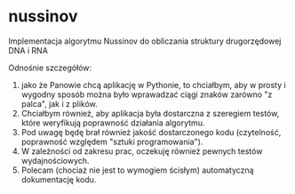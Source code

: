 nussinov
========

 Implementacja algorytmu Nussinov do obliczania struktury drugorzędowej DNA i RNA





Odnośnie szczegółów: 
1. jako że Panowie chcą aplikację w Pythonie, to chciałbym, aby w prosty i wygodny sposób można było wprawadzać ciągi znaków zarówno "z palca", jak i z plików. 
2. Chciałbym również, aby aplikacja była dostarczna z szeregiem testów, które weryfikują poprawność działania algorytmu. 
3. Pod uwagę będę brał również jakość dostarczonego kodu (czytelność, poprawność względem "sztuki programowania"). 
4. W zależności od zakresu prac, oczekuję również pewnych testów wydajnościowych.
5. Polecam (chociaż nie jest to wymogiem ścisłym) automatyczną dokumentację kodu.
